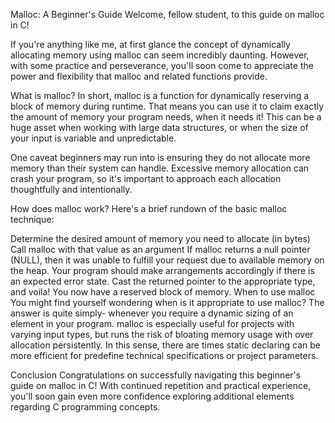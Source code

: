 Malloc: A Beginner's Guide
Welcome, fellow student, to this guide on malloc in C!

If you're anything like me, at first glance the concept of dynamically allocating memory using malloc can seem incredibly daunting. However, with some practice and perseverance, you'll soon come to appreciate the power and flexibility that malloc and related functions provide.

What is malloc?
In short, malloc is a function for dynamically reserving a block of memory during runtime. That means you can use it to claim exactly the amount of memory your program needs, when it needs it! This can be a huge asset when working with large data structures, or when the size of your input is variable and unpredictable.

One caveat beginners may run into is ensuring they do not allocate more memory than their system can handle. Excessive memory allocation can crash your program, so it's important to approach each allocation thoughtfully and intentionally.

How does malloc work?
Here's a brief rundown of the basic malloc technique:

Determine the desired amount of memory you need to allocate (in bytes)
Call malloc with that value as an argument
If malloc returns a null pointer (NULL), then it was unable to fulfill your request due to available memory on the heap. Your program should make arrangements accordingly if there is an expected error state.
Cast the returned pointer to the appropriate type, and voila! You now have a reserved block of memory.
When to use malloc
You might find yourself wondering when is it appropriate to use malloc? The answer is quite simply- whenever you require a dynamic sizing of an element in your program. malloc is especially useful for projects with varying input types, but runs the risk of bloating memory usage with over allocation persistently. In this sense, there are times static declaring can be more efficient for predefine technical specifications or project parameters.

Conclusion
Congratulations on successfully navigating this beginner's guide on malloc in C! With continued repetition and practical experience, you'll soon gain even more confidence exploring additional elements regarding C programming concepts.